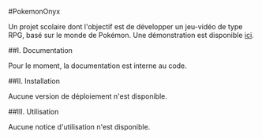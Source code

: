 #PokemonOnyx

Un projet scolaire dont l'objectif est de développer un jeu-vidéo de type RPG, basé sur le monde de Pokémon. Une démonstration est disponible [ici](https://grox2006.github.io/PokemonOnyx/).

##I. Documentation

Pour le moment, la documentation est interne au code.

##II. Installation

Aucune version de déploiement n'est disponible.

##III. Utilisation

Aucune notice d'utilisation n'est disponible.
